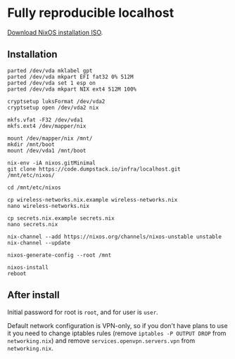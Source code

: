 # Fully reproducible localhost

[Download NixOS installation ISO](https://nixos.org/channels/nixos-unstable).

## Installation

    parted /dev/vda mklabel gpt
    parted /dev/vda mkpart EFI fat32 0% 512M
    parted /dev/vda set 1 esp on
    parted /dev/vda mkpart NIX ext4 512M 100%

    cryptsetup luksFormat /dev/vda2
    cryptsetup open /dev/vda2 nix

    mkfs.vfat -F32 /dev/vda1
    mkfs.ext4 /dev/mapper/nix

    mount /dev/mapper/nix /mnt/
    mkdir /mnt/boot
    mount /dev/vda1 /mnt/boot

    nix-env -iA nixos.gitMinimal
    git clone https://code.dumpstack.io/infra/localhost.git /mnt/etc/nixos/

    cd /mnt/etc/nixos

    cp wireless-networks.nix.example wireless-networks.nix
    nano wireless-networks.nix

    cp secrets.nix.example secrets.nix
    nano secrets.nix

    nix-channel --add https://nixos.org/channels/nixos-unstable unstable
    nix-channel --update

    nixos-generate-config --root /mnt

    nixos-install
    reboot

## After install

Initial password for root is `root`, and for user is `user`.

Default network configuration is VPN-only, so if you don't have plans to use it you need to change iptables rules (remove `iptables -P OUTPUT DROP` from `networking.nix`) and remove `services.openvpn.servers.vpn` from `networking.nix`.
